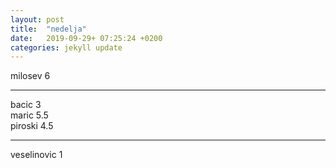 ```yaml
---
layout: post
title:  "nedelja"
date:   2019-09-29+ 07:25:24 +0200
categories: jekyll update
---
```


milosev 6  

***

bacic 3  
maric 5.5  
piroski 4.5  

***

veselinovic 1  